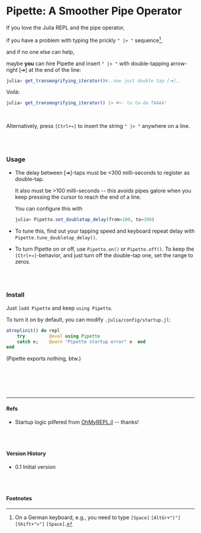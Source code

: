 # Pipette: A Smoother Pipe Operator

If you love the Julia REPL and the pipe operator,

if you have a problem with typing the prickly `" |> "` sequence[^1],

and if no one else can help,

maybe **you** can hire Pipette and insert `" |> "` with double-tapping arrow-right [➔] at the end of the line:

```julia
julia> get_transmogrifying_iterator()#..now just double tap [➔]..
```
Voilà:
```julia
julia> get_transmogrifying_iterator() |> #<- ta ta-da TAAAA!
```

<br>

Alternatively, press `[Ctrl+➔]` to insert the string `" |> "` anywhere on a line.

<br>
<br>



### Usage

- The delay between [➔]-taps must be <300 milli-seconds to register as double-tap.

  It also must be >100 milli-seconds -- this avoids pipes galore when you keep pressing the cursor to reach the end of a line.

  You can configure this with
  ```julia
  julia> Pipette.set_doubletap_delay(from=100, to=300)
  ```

- To tune this, find out your tapping speed and keyboard repeat delay with `Pipette.tune_doubletap_delay()`.

- To turn Pipette on or off, use `Pipette.on()` or `Pipette.off()`. To keep the `[Ctrl+➔]`-behavior, and just turn off the double-tap one, set the range to zeros.

<br>
<br>



### Install

Just `]add Pipette` and keep `using Pipette`.

To turn it on by default, you can modify `.julia/config/startup.jl`:

```julia
atreplinit() do repl
    try         @eval using Pipette  
    catch e;    @warn "Pipette startup error" e  end
end
```

(Pipette exports nothing, btw.)

<br>
<br>
<br>
<br>



---
#### Refs

- Startup logic pilfered from [OhMyREPL.jl](https://github.com/KristofferC/OhMyREPL.jl) -- thanks!

<br>
<br>



#### Version History
- 0.1 Initial version

<br>
<br>



#### Footnotes
[^1]: On a German keyboard, e.g., you need to type `[Space]` `[AltGr+"|"]` `[Shift+">"]` `[Space]`.



<!-- alt repr of cursor:
[🡲] -->

